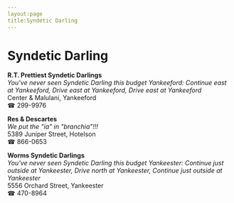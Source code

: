```yaml
---
layout:page
title:Syndetic Darling
---
```

# Syndetic Darling

**R.T. Prettiest Syndetic Darlings**  
_You've never seen Syndetic Darling this budget 
Yankeeford: Continue east at Yankeeford, Drive east at Yankeeford, Drive east at Yankeeford_  
Center & Malulani, Yankeeford  
☎ 299-9976



**Res & Descartes**  
_We put the "ia" in "branchia"!!!_  
5389 Juniper Street, Hotelson  
☎ 866-0653



**Worms Syndetic Darlings**  
_You've never seen Syndetic Darling this budget 
Yankeester: Continue just outside at Yankeester, Drive north at Yankeester, Continue just outside at Yankeester_  
5556 Orchard Street, Yankeester  
☎ 470-8964




